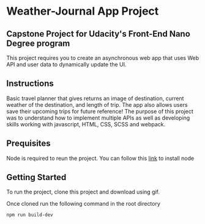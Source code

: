 # Weather-Journal App Project

## Capstone Project for Udacity's Front-End Nano Degree program
This project requires you to create an asynchronous web app that uses Web API and user data to dynamically update the UI. 

## Instructions
Basic travel planner that gives returns an image of destination, current weather of the destination, and length of trip. The app also allows users save their upcoming trips for future reference! The purpose of this project was to understand how to implement multiple APIs as well as developing skills working with javascript, HTML, CSS, SCSS and webpack.


## Prequisites 
Node is required to reun the project. You can follow this [link](https://nodejs.org/en/download/) to install node


## Getting Started
To run the project, clone this project and download using gif. 

Once cloned run the following command in the root directory
```
npm run build-dev
```

